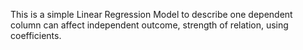 This is a simple Linear Regression Model to describe one dependent column can affect independent outcome, strength of relation, using coefficients.
